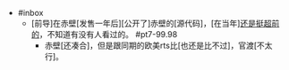 - #inbox
    - [前导]在赤壁[发售一年后][公开了]赤壁的[源代码]，[在当年][还是挺超前的](https://bbs.saraba1st.com/2b/thread-2027293-1-1.html)，不知道有没有人看过的。 #pt7-99.98
        - 赤壁[还凑合]，但是跟同期的欧美rts比[也还是比不过]，官渡[不太行]。
